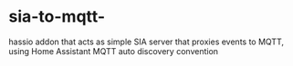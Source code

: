 # sia-to-mqtt-
hassio addon that acts as simple SIA server that proxies events to MQTT, using Home Assistant MQTT auto discovery convention
